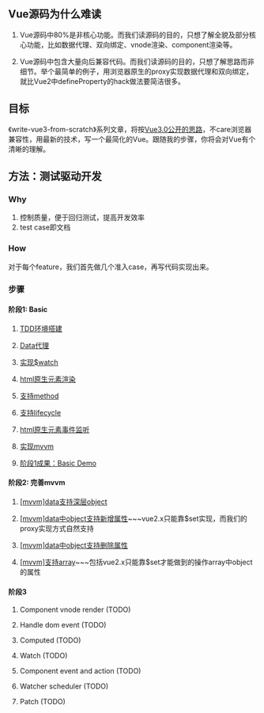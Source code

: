 ## Vue源码为什么难读

1. Vue源码中80%是非核心功能。而我们读源码的目的，只想了解全貌及部分核心功能，比如数据代理、双向绑定、vnode渲染、component渲染等。

2. Vue源码中包含大量向后兼容代码。而我们读源码的目的，只想了解思路而非细节。举个最简单的例子，用浏览器原生的proxy实现数据代理和双向绑定，就比Vue2中defineProperty的hack做法要简洁很多。

## 目标

《write-vue3-from-scratch》系列文章，将按[Vue3.0公开的思路](https://medium.com/the-vue-point/plans-for-the-next-iteration-of-vue-js-777ffea6fabf)，不care浏览器兼容性，用最新的技术，写一个最简化的Vue。跟随我的步骤，你将会对Vue有个清晰的理解。

## 方法：测试驱动开发

### Why

1. 控制质量，便于回归测试，提高开发效率
2. test case即文档

### How

对于每个feature，我们首先做几个准入case，再写代码实现出来。

### 步骤

#### 阶段1: Basic

1. [TDD环境搭建](https://github.com/zzz945/write-vue3-from-scratch/blob/master/01.TDD%20Environment%20Setup.md)

2. [Data代理](https://github.com/zzz945/write-vue3-from-scratch/commit/3d4b919252a98a9f6898329016a17aa1d6d2da70)

3. [实现$watch](https://github.com/zzz945/write-vue3-from-scratch/commit/e69f5e870014be7417d08fd0368d8aa6b9cba10e)

4. [html原生元素渲染](https://github.com/zzz945/write-vue3-from-scratch/commit/89df7464fec10653b2e12e4cb42756d71312a5dd)

5. [支持method](https://github.com/zzz945/write-vue3-from-scratch/commit/6540bcfb03ad6d64cd28e5be069e553976f00939)

6. [支持lifecycle](https://github.com/zzz945/write-vue3-from-scratch/commit/93ba39e19e2ad2401fe07d4702d95bed6db31a90)

7. [html原生元素事件监听](https://github.com/zzz945/write-vue3-from-scratch/commit/2f9297b1c389095ebc58f4742fa770abc33186c5)

8. [实现mvvm](https://github.com/zzz945/write-vue3-from-scratch/commit/664aef66528ce3c464cea4abea90ec223654b6af)

9. [阶段1成果：Basic Demo](https://github.com/zzz945/write-vue3-from-scratch/commit/1b12d416a8e9d0e59f1be5b421c378b06bc1f490)

#### 阶段2: 完善mvvm

1. [[mvvm]data支持深层object](https://github.com/zzz945/write-vue3-from-scratch/commit/1d6d3f0676de5cd42ded7b0a650200e6c1a0441e)

2. [[mvvm]data中object支持新增属性](https://github.com/zzz945/write-vue3-from-scratch/commit/61eb32a033418f7c9a0fc7d06c9ec097084fec0c)~~~vue2.x只能靠$set实现，而我们的proxy实现方式自然支持

3. [[mvvm]data中object支持删除属性](https://github.com/zzz945/write-vue3-from-scratch/commit/e33f9a6e568a304d9b9a8030051e9b5114de8881)

4. [[mvvm]支持array](https://github.com/zzz945/write-vue3-from-scratch/commit/d55b3947626ac63ac2a1b7b74379594ad3273d09)~~~包括vue2.x只能靠$set才能做到的操作array中object的属性

#### 阶段3

1. Component vnode render (TODO)

2. Handle dom event (TODO)

3. Computed (TODO)

4. Watch (TODO)

5. Component event and action (TODO)

6. Watcher scheduler (TODO)

7. Patch (TODO)

